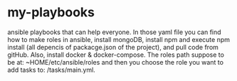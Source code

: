 # my-playbooks
ansible playbooks that can help everyone.
In those yaml file you can find how to make roles in ansible, install mongoDB, install npm and execute npm install (all depencis of packacge.json of the project), and pull code from gitHub. Also, install docker & docker-compose. The roles path suppose to be at: ~HOME/etc/ansible/roles and then you choose the role you want to add tasks to: <chosenrole>/tasks/main.yml.
